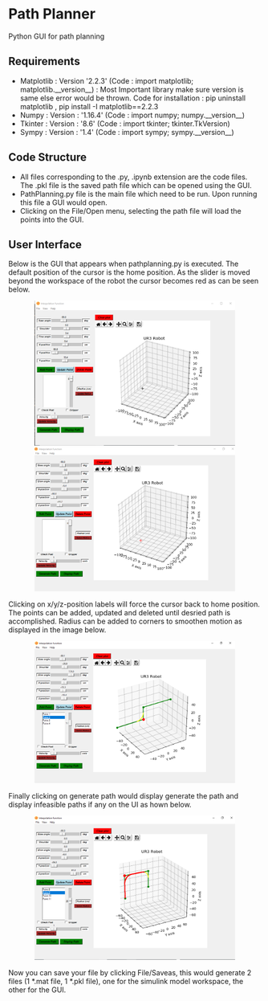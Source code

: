 # Path Planner
Python GUI for path planning
## Requirements
* Matplotlib : Version '2.2.3' (Code :  import matplotlib; matplotlib.\_\_version\_\_) : Most Important library make sure version is same else error would be thrown. Code for installation : pip uninstall matplotlib , pip install -I matplotlib==2.2.3
* Numpy : Version : '1.16.4' (Code :  import numpy; numpy.\_\_version\_\_)
* Tkinter : Version : '8.6' (Code :  import tkinter; tkinter.TkVersion)
* Sympy : Version : '1.4' (Code :  import sympy; sympy.\_\_version\_\_)
## Code Structure
* All files corresponding to the .py, .ipynb extension are the code files. The .pkl file is the saved path file which can be opened using the GUI.
* PathPlanning.py file is the main file which need to be run. Upon running this file a GUI would open.
* Clicking on the File/Open menu, selecting the path file will load the points into the GUI.
## User Interface
Below is the GUI that appears when pathplanning.py is executed. The default position of the cursor is the home position. As the slider is moved beyond the workspace of the robot the cursor becomes red as can be seen below. <br>
<p align="center">
 <img src = "img/UI.PNG" width="400">     <img src = "img/OutsideWorkspace.PNG" width="400"><br> </p> 
<!-- ![](img/UI.PNG)-->

Clicking on x/y/z-position labels will force the cursor back to home position. The points can be added, updated and deleted until desried path is accomplished. Radius can be added to corners to smoothen motion as displayed in the image below.<br>
<p align="center">
 <img src = "img/Radius.PNG" width="400"> <br></p> 
 

 Finally clicking on generate path would display generate the path and display infeasible paths if any on the UI as hown below.<br>
  <p align="center">
 <img src = "img/GenPath.PNG" width="400"> <br></p> 
 
 Now you can save your file by clicking File/Saveas, this would generate 2 files (1 \*.mat file, 1 \*.pkl file), one for the simulink model workspace, the other for the GUI.
